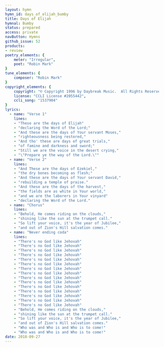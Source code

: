 ```yaml
---
layout: hymn
hymn_id: days_of_elijah_bumby
title: Days of Elijah
hymnal: Bumby
status: prepared
access: private
navButton: Hymns
github_issue: 52
products:
- review
poetry_elements: {
    meter: "Irregular",
    poet: "Robin Mark"
}
tune_elements: {
    composer: "Robin Mark"
}
copyright_elements: {
    copyright: "© Copyright 1996 by Daybreak Music.  All Rights Reserved.",
    license: "CCLI License #2055442",
    ccli_song: "1537904"
}
lyrics:
  - name: "Verse 1"
    lines:
    - "These are the days of Elijah"
    - "declaring the Word of the Lord;"
    - "And these are the days of Your servant Moses,"
    - "righteousness being restored,"
    - "And tho' these are days of great trials,"
    - "of famine and darkness and sword;"
    - "Still we are the voice in the desert crying,"
    - "\"Prepare ye the way of the Lord.\""
  - name: "Verse 2"
    lines:
    - "And These are the days of Ezekiel,"
    - "the dry bones becoming as flesh;"
    - "And these are the days of Your servant David,"
    - "rebuilding a temple of praise."
    - "And these are the days of the harvest,"
    - "the fields are as white in Your world,"
    - "and we are the laborers in Your vinyard"
    - "declaring the Word of the Lord."
  - name: "Chorus"
    lines:
    - "Behold, He comes riding on the clouds,"
    - "shining like the sun at the trumpet call."
    - "So lift your voice, it's the year of Jubilee,"
    - "and out of Zion's Hill salvation comes."
  - name: "Never ending coda"
    lines:
    - "There's no God like Jehovah"
    - "There's no God like Jehovah"
    - "There's no God like Jehovah"
    - "There's no God like Jehovah"
    - "There's no God like Jehovah"
    - "There's no God like Jehovah"
    - "There's no God like Jehovah"
    - "There's no God like Jehovah"
    - "There's no God like Jehovah"
    - "There's no God like Jehovah"
    - "There's no God like Jehovah"
    - "There's no God like Jehovah"
    - "There's no God like Jehovah"
    - "There's no God like Jehovah"
    - "There's no God like Jehovah"
    - "Behold, He comes riding on the clouds,"
    - "shining like the sun at the trumpet call."
    - "So lift your voice, it's the year of Jubilee,"
    - "and out of Zion's Hill salvation comes."
    - "Who was and Who is and Who is to come!"
    - "Who was and Who is and Who is to come!"
date: 2018-09-27
---
```

